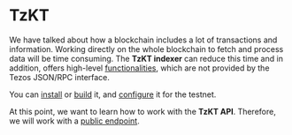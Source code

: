 # TzKT

We have talked about how a blockchain includes a lot of transactions and information. Working directly on the whole blockchain to fetch and process data will be time consuming. The **TzKT indexer** can reduce this time and in addition, offers high-level [functionalities](https://github.com/baking-bad/tzkt#features), which are not provided by the Tezos JSON/RPC interface.

You can [install](https://github.com/baking-bad/tzkt#installation-docker) or [build](https://github.com/baking-bad/tzkt#installation-from-source) it, and [configure](https://github.com/baking-bad/tzkt#install-tzkt-indexer-and-api-for-testnets) it for the testnet.

At this point, we want to learn how to work with the **TzKT API**. Therefore, we will work with a [public endpoint](https://api.tzkt.io/#section/Introduction).

